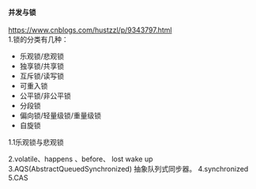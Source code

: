 
#### 并发与锁

<https://www.cnblogs.com/hustzzl/p/9343797.html>  
1.锁的分类有几种：
* 乐观锁/悲观锁
* 独享锁/共享锁
* 互斥锁/读写锁
* 可重入锁
* 公平锁/非公平锁
* 分段锁
* 偏向锁/轻量级锁/重量级锁
* 自旋锁

1.1乐观锁与悲观锁

2.volatile、happens 、before、 lost wake up
3.AQS(AbstractQueuedSynchronized)  抽象队列式同步器。
4.synchronized
5.CAS